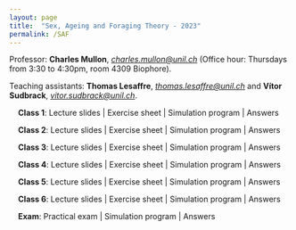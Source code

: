 ```yaml
---
layout: page
title:  "Sex, Ageing and Foraging Theory - 2023"
permalink: /SAF
---
```



Professor: **Charles Mullon**, *charles.mullon@unil.ch* (Office hour: Thursdays from 3:30 to 4:30pm, room 4309 Biophore). 

Teaching assistants: **Thomas Lesaffre**, *thomas.lesaffre@unil.ch* and **Vítor Sudbrack**, *vitor.sudbrack@unil.ch*. 


&nbsp;&nbsp;&nbsp;&nbsp;**Class 1**: Lecture slides  \|  Exercise sheet  \|  Simulation program  \|  Answers

&nbsp;&nbsp;&nbsp;&nbsp;**Class 2**:  Lecture slides  \|  Exercise sheet  \|  Simulation program  \|  Answers

&nbsp;&nbsp;&nbsp;&nbsp;**Class 3**: Lecture slides  \|  Exercise sheet  \|  Simulation program  \|  Answers

&nbsp;&nbsp;&nbsp;&nbsp;**Class 4**: Lecture slides  \|  Exercise sheet  \|  Simulation program  \|  Answers

&nbsp;&nbsp;&nbsp;&nbsp;**Class 5**: Lecture slides  \|  Exercise sheet  \|  Simulation program  \|  Answers

&nbsp;&nbsp;&nbsp;&nbsp;**Class 6**: Lecture slides  \|  Exercise sheet  \|  Simulation program  \|  Answers

&nbsp;&nbsp;&nbsp;&nbsp;**Exam**: Practical exam \|  Simulation program \|  Answers


